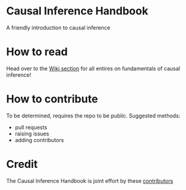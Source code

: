 Causal Inference Handbook
============================
A friendly introduction to causal inference

# How to read
Head over to the [Wiki section](https://github.com/limorigu/causal-inf-handbook/wiki) for all entires on fundamentals of causal inference!

# How to contribute
To be determined, requires the repo to be public.
Suggested methods:
- pull requests
- raising issues
- adding contributors


# Credit
The Causal Inference Handbook is joint effort by these [contributors](https://github.com/limorigu/causal-inf-handbook/graphs/contributors)


